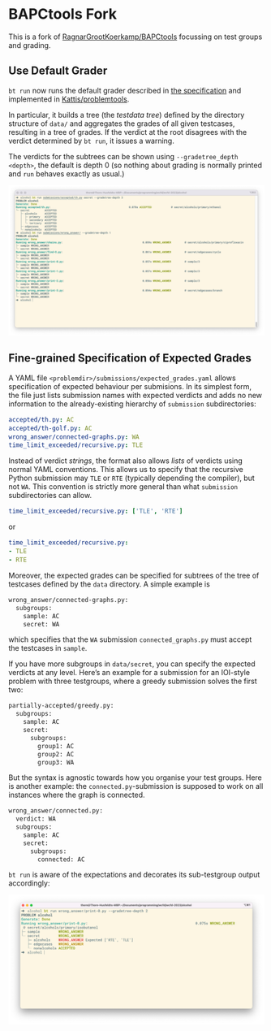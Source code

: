 # BAPCtools Fork

This is a fork of [RagnarGrootKoerkamp/BAPCtools](https://github.com/RagnarGrootKoerkamp/BAPCtools) focussing on test groups and grading.

## Use Default Grader

`bt run` now runs the default grader described in [the specification](https://icpc.io/problem-package-format/spec/problem_package_format#default-grader-specification) and implemented in [Kattis/problemtools](https://github.com/Kattis/problemtools/tree/develop/support/default_grader).

In particular, it builds a tree (the *testdata tree*) defined by the directory structure of `data/` and aggregates the grades of all given testcases, resulting in a tree of grades.
If the verdict at the root disagrees with the verdict determined by `bt run`, it issues a warning.

The verdicts for the subtrees can be shown using `--gradetree_depth <depth>`, the default is depth 0 (so nothing about grading is normally printed and `run` behaves exactly as usual.)

![run --gradetree](doc/images/run-gradetree.png)

## Fine-grained Specification of Expected Grades

A YAML file `<problemdir>/submissions/expected_grades.yaml` allows specification of expected behaviour per submisions.
In its simplest form, the file just lists submission names with expected verdicts and adds no new information to the already-existing hierarchy of `submission` subdirectories:
```yaml
accepted/th.py: AC
accepted/th-golf.py: AC
wrong_answer/connected-graphs.py: WA
time_limit_exceeded/recursive.py: TLE
```

Instead of verdict *strings*, the format also allows *lists* of verdicts using normal YAML conventions.
This allows us to specify that the recursive Python submission may `TLE` or `RTE` (typically depending the compiler), but not `WA`. This convention is strictly more general than what `submission` subdirectories can allow.
```yaml
time_limit_exceeded/recursive.py: ['TLE', 'RTE']
```
or
```yaml
time_limit_exceeded/recursive.py:
- TLE
- RTE
```

Moreover, the expected grades can be specified for subtrees of the tree of testcases defined by the `data` directory.
A simple example is
```
wrong_answer/connected-graphs.py:
  subgroups:
    sample: AC
    secret: WA
```
which specifies that the `WA` submission `connected_graphs.py` must accept the testcases in `sample`.

If you have more subgroups in `data/secret`, you can specify the expected verdicts at any level. Here’s an example for a submission for an IOI-style problem with three testgroups, where a greedy submission solves the first two:
```
partially-accepted/greedy.py:
  subgroups:
    sample: AC
    secret:
      subgroups:
        group1: AC
        group2: AC
        group3: WA
```

But the syntax is agnostic towards how you organise your test groups. Here is another example: the `connected.py`-submission is supposed to work on all instances where the graph is connected.
```
wrong_answer/connected.py:
  verdict: WA
  subgroups:
    sample: AC
    secret:
      subgroups:
        connected: AC
```

`bt run` is aware of the expectations and decorates its sub-testgroup output accordingly:

![run with expected grades](doc/images/expected_grades.png)
